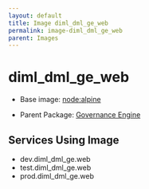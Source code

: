 ```yaml
---
layout: default
title: Image diml_dml_ge_web
permalink: image-diml_dml_ge_web
parent: Images
---
```

# diml_dml_ge_web

* Base image:  [node:alpine](image-node:alpine)

* Parent Package: [Governance Engine](package--edgemere-diml-dml-ge)


## Services Using Image
* dev.diml_dml_ge.web
* test.diml_dml_ge.web
* prod.diml_dml_ge.web


